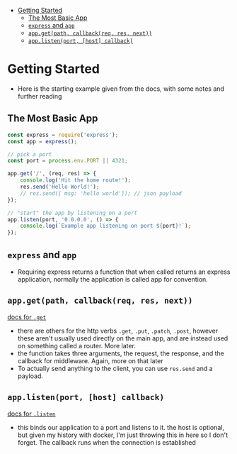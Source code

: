 - [Getting Started](#getting-started)
  - [The Most Basic App](#the-most-basic-app)
  - [`express` and `app`](#express-and-app)
  - [`app.get(path, callback(req, res, next))`](#appgetpath-callbackreq-res-next)
  - [`app.listen(port, [host] callback)`](#applistenport-host-callback)

# Getting Started
- Here is the starting example given from the docs, with some notes and further reading

## The Most Basic App
```js
const express = require('express');
const app = express();

// pick a port
const port = process.env.PORT || 4321;

app.get('/', (req, res) => {
    console.log('Hit the home route!');
    res.send('Hello World!');
    // res.send({ msg: 'hello world'}); // json payload
});

// "start" the app by listening on a port
app.listen(port, '0.0.0.0', () => {
    console.log(`Example app listening on port ${port}!`);
});
```

## `express` and `app`
- Requiring express returns a function that when called returns an express application, normally the application is called app for convention.

## `app.get(path, callback(req, res, next))`
[docs for `.get`](https://expressjs.com/en/5x/api.html#app.get.method)
- there are others for the http verbs `.get`, `.put`, `.patch`, `.post`, however these aren't usually used directly on the main app, and are instead used on something called a router. More later.
- the function takes three arguments, the request, the response, and the callback for middleware. Again, more on that later
- To actually send anything to the client, you can use `res.send` and a payload.

## `app.listen(port, [host] callback)`
[docs for `.listen`](https://expressjs.com/en/5x/api.html#app.listen)

- this binds our application to a port and listens to it. the host is optional, but given my history with docker, I'm just throwing this in here so I don't forget. The callback runs when the connection is established
